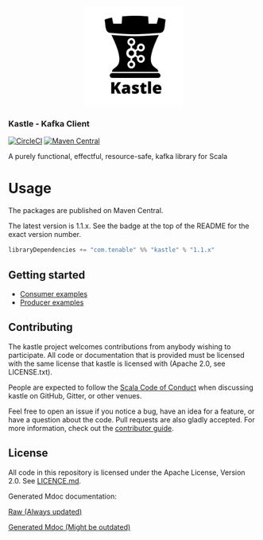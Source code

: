 <p align="center">
<img src="https://raw.githubusercontent.com/tenable/Kastle/master/docs/KASTLE.png" alt="Kastle" width="200" height="200">
</p>

### Kastle - Kafka Client


[![CircleCI](https://circleci.com/gh/tenable/Kastle.svg?style=svg)](https://circleci.com/gh/tenable/Kastle)
[![Maven Central](https://maven-badges.herokuapp.com/maven-central/com.tenable/kastle_2.13/badge.svg)](https://maven-badges.herokuapp.com/maven-central/com.tenable/kastle_2.13)

A purely functional, effectful, resource-safe, kafka library for Scala

# Usage

The packages are published on Maven Central.

The latest version is 1.1.x. See the badge at the top of the README for the exact version number.

```scala
libraryDependencies += "com.tenable" %% "kastle" % "1.1.x"
```

## Getting started

- [Consumer examples](site/consumers.md)
- [Producer examples](site/producers.md)

## Contributing

The kastle project welcomes contributions from anybody wishing to participate. All code or documentation that is provided must be licensed with the same license that kastle is licensed with (Apache 2.0, see LICENSE.txt).

People are expected to follow the [Scala Code of Conduct](./CODE_OF_CONDUCT.md) when discussing kastle on GitHub, Gitter, or other venues.

Feel free to open an issue if you notice a bug, have an idea for a feature, or have a question about the code. Pull requests are also gladly accepted. For more information, check out the [contributor guide](./CONTRIBUTING.md).

## License

All code in this repository is licensed under the Apache License, Version 2.0. See [LICENCE.md](./LICENSE.md).

Generated Mdoc documentation:

[Raw (Always updated)](./docs/README.md)

[Generated Mdoc (Might be outdated)](./kafka-lib-docs/README.md)
